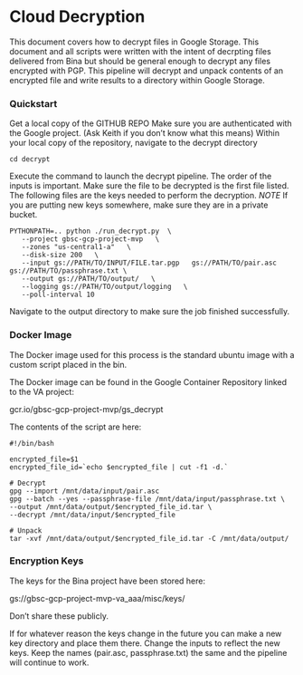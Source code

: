 # Cloud Decryption
This document covers how to decrypt files in Google Storage.  This document and all scripts were written with the intent of decrpting files delivered from Bina but should be general enough to decrypt any files encrypted with PGP.  This pipeline will decrypt and unpack contents of an encrypted file and write results to a directory within Google Storage.

### Quickstart

Get a local copy of the GITHUB REPO 
Make sure you are authenticated with the Google project.  (Ask Keith if you don’t know what this means)
Within your local copy of the repository, navigate to the decrypt directory

```
cd decrypt
```


Execute the command to launch the decrypt pipeline.  The order of the inputs is important.  Make sure the file to be decrypted is the first file listed.  The following files are the keys needed to perform the decryption.  *NOTE* If you are putting new keys somewhere, make sure they are in a private bucket.

```
PYTHONPATH=.. python ./run_decrypt.py  \
   --project gbsc-gcp-project-mvp   \
   --zones "us-central1-a"   \
   --disk-size 200   \
   --input gs://PATH/TO/INPUT/FILE.tar.pgp   gs://PATH/TO/pair.asc gs://PATH/TO/passphrase.txt \
   --output gs://PATH/TO/output/   \
   --logging gs://PATH/TO/output/logging   \
   --poll-interval 10 
```

Navigate to the output directory to make sure the job finished successfully.

### Docker Image
The Docker image used for this process is the standard ubuntu image with a custom script placed in the bin.  

The Docker image can be found in the Google Container Repository linked to the VA project:

gcr.io/gbsc-gcp-project-mvp/gs_decrypt

The contents of the script are here:

```
#!/bin/bash

encrypted_file=$1
encrypted_file_id=`echo $encrypted_file | cut -f1 -d.`

# Decrypt
gpg --import /mnt/data/input/pair.asc
gpg --batch --yes --passphrase-file /mnt/data/input/passphrase.txt \
--output /mnt/data/output/$encrypted_file_id.tar \
--decrypt /mnt/data/input/$encrypted_file

# Unpack
tar -xvf /mnt/data/output/$encrypted_file_id.tar -C /mnt/data/output/
```

### Encryption Keys

The keys for the Bina project have been stored here:

gs://gbsc-gcp-project-mvp-va_aaa/misc/keys/

Don’t share these publicly.  

If for whatever reason the keys change in the future you can make a new key directory and place them there.  Change the inputs to reflect the new keys.  Keep the names (pair.asc, passphrase.txt) the same and the pipeline will continue to work.

